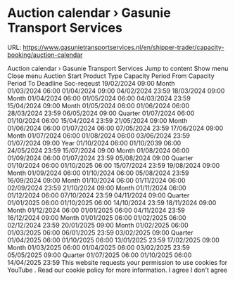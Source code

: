 # Auction calendar › Gasunie Transport Services

URL: https://www.gasunietransportservices.nl/en/shipper-trader/capacity-booking/auction-calendar

Auction calendar › Gasunie Transport Services
Jump to content
Show menu
Close menu
Auction Start
Product Type
Capacity
Period From
Capacity
Period To
Deadline Soc-reqeust
19/02/2024 09:00
Month
01/03/2024 06:00
01/04/2024 09:00
04/02/2024 23:59
18/03/2024 09:00
Month
01/04/2024 06:00
01/05/2024 06:00
04/03/2024 23:59
15/04/2024 09:00
Month
01/05/2024 06:00
01/06/2024 06:00
28/03/2024 23:59
06/05/2024 09:00
Quarter
01/07/2024 06:00
01/10/2024 06:00
15/04/2024 23:59
21/05/2024 09:00
Month
01/06/2024 06:00
01/07/2024 06:00
07/05/2024 23:59
17/06/2024 09:00
Month
01/07/2024 06:00
01/08/2024 06:00
03/06/2024 23:59
01/07/2024 09:00
Year
01/10/2024 06:00
01/10/2039 06:00
24/05/2024 23:59
15/07/2024 09:00
Month
01/08/2024 06:00
01/09/2024 06:00
01/07/2024 23:59
05/08/2024 09:00
Quarter
01/10/2024 06:00
01/10/2025 06:00
15/07/2024 23:59
19/08/2024 09:00
Month
01/09/2024 06:00
01/10/2024 06:00
05/08/2024 23:59
16/09/2024 09:00
Month
01/10/2024 06:00
01/11/2024 06:00
02/09/2024 23:59
21/10/2024 09:00
Month
01/11/2024 06:00
01/12/2024 06:00
07/10/2024 23:59
04/11/2024 09:00
Quarter
01/01/2025 06:00
01/10/2025 06:00
14/10/2024 23:59
18/11/2024 09:00
Month
01/12/2024 06:00
01/01/2025 06:00
04/11/2024 23:59
16/12/2024 09:00
Month
01/01/2025 06:00
01/02/2025 06:00
02/12/2024 23:59
20/01/2025 09:00
Month
01/02/2025 06:00
01/03/2025 06:00
06/01/2025 23:59
03/02/2025 09:00
Quarter
01/04/2025 06:00
01/10/2025 06:00
13/01/2025 23:59
17/02/2025 09:00
Month
01/03/2025 06:00
01/04/2025 06:00
03/02/2025 23:59
05/05/2025 09:00
Quarter
01/07/2025 06:00
01/10/2025 06:00
14/04/2025 23:59
This website requests your permission to use cookies for
YouTube
. Read our
cookie policy
for more information.
I agree
I don't agree